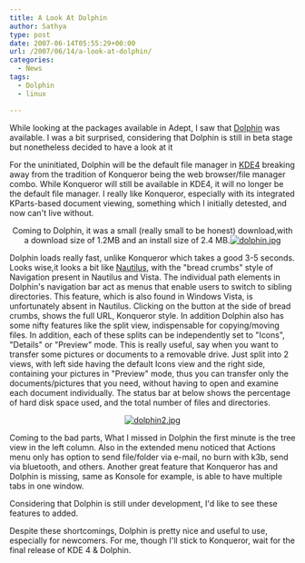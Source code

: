 ```yaml
---
title: A Look At Dolphin
author: Sathya
type: post
date: 2007-06-14T05:55:29+00:00
url: /2007/06/14/a-look-at-dolphin/
categories:
  - News
tags:
  - Dolphin
  - linux

---
```

While looking at the packages available in Adept, I saw that [Dolphin][1] was available. I was a bit surprised, considering that Dolphin is still in beta stage but nonetheless decided to have a look at it

For the uninitiated, Dolphin will be the default file manager in [KDE4][2] breaking away from the tradition of Konqueror being the web browser/file manager combo. While Konqueror will still be available in KDE4, it will no longer be the default file manager. I really like Konqueror, especially with its integrated KParts-based document viewing, something which I initially detested, and now can't live without.

<p align="center">
  Coming to Dolphin, it was a small (really small to be honest) download,with a download size of 1.2MB and an install size of 2.4 MB.<a href="https://sathyasays.wordpress.com/files/2007/06/dolphin.jpg" title="dolphin.jpg"><img src="https://sathyasays.wordpress.com/files/2007/06/dolphin.thumbnail.jpg" alt="dolphin.jpg" /></a>
</p>

Dolphin loads really fast, unlike Konqueror which takes a good 3-5 seconds. Looks wise,it looks a bit like [Nautilus][3], with the "bread crumbs" style of Navigation present in Nautilus and Vista. The individual path elements in Dolphin's navigation bar act as menus that enable users to switch to sibling directories. This feature, which is also found in Windows Vista, is unfortunately absent in Nautilus. Clicking on the button at the side of bread crumbs, shows the full URL, Konqueror style. In addition Dolphin also has some nifty features like the split view, indispensable for copying/moving files. In addition, each of these splits can be independently set to "Icons", "Details" or "Preview" mode. This is really useful, say when you want to transfer some pictures or documents to a removable drive. Just split into 2 views, with left side having the default Icons view and the right side, containing your pictures in "Preview" mode, thus you can transfer only the documents/pictures that you need, without having to open and examine each document individually. The status bar at below shows the percentage of hard disk space used, and the total number of files and directories.

<p align="center">
  <a href="https://sathyasays.wordpress.com/files/2007/06/dolphin2.jpg" title="dolphin2.jpg"><img src="https://sathyasays.wordpress.com/files/2007/06/dolphin2.thumbnail.jpg" alt="dolphin2.jpg" /></a>
</p>

<p align="left">
  Coming to the bad parts, What I missed in Dolphin the first minute is the tree view in the left column. Also in the extended menu noticed that Actions menu only has option to send file/folder via e-mail, no burn with k3b, send via bluetooth, and others. Another great feature that Konqueror has and Dolphin is missing, same as Konsole for example, is able to have multiple tabs in one window.
</p>

<p align="left">
  Considering that Dolphin is still under development, I'd like to see these features to added.
</p>

<p align="left">
  Despite these shortcomings, Dolphin is pretty nice and useful to use, especially for newcomers. For me, though I'll stick to Konqueror, wait for the final release of KDE 4 & Dolphin.
</p>

<p align="left">
  &nbsp;
</p>

 [1]: https://enzosworld.gmxhome.de/
 [2]: https://wiki.kde.org/tiki-index.php?page=KDE4
 [3]: https://www.gnome.org/projects/nautilus/
